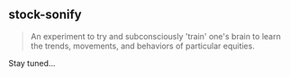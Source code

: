 ## stock-sonify

> An experiment to try and subconsciously 'train' one's brain to learn
> the trends, movements, and behaviors of particular equities.

Stay tuned...
